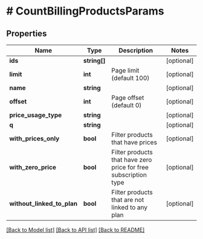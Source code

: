 # # CountBillingProductsParams

## Properties

Name | Type | Description | Notes
------------ | ------------- | ------------- | -------------
**ids** | **string[]** |  | [optional]
**limit** | **int** | Page limit (default 100) | [optional]
**name** | **string** |  | [optional]
**offset** | **int** | Page offset (default 0) | [optional]
**price_usage_type** | **string** |  | [optional]
**q** | **string** |  | [optional]
**with_prices_only** | **bool** | Filter products that have prices | [optional]
**with_zero_price** | **bool** | Filter products that have zero price for free subscription type | [optional]
**without_linked_to_plan** | **bool** | Filter products that are not linked to any plan | [optional]

[[Back to Model list]](../../README.md#models) [[Back to API list]](../../README.md#endpoints) [[Back to README]](../../README.md)
